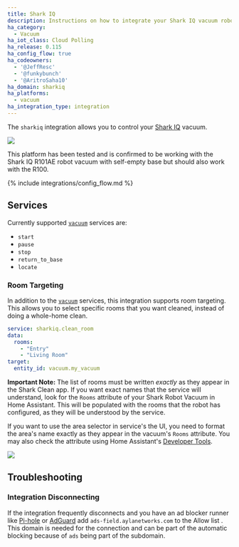```yaml
---
title: Shark IQ
description: Instructions on how to integrate your Shark IQ vacuum robot with Home Assistant.
ha_category:
  - Vacuum
ha_iot_class: Cloud Polling
ha_release: 0.115
ha_config_flow: true
ha_codeowners:
  - '@JeffResc'
  - '@funkybunch'
  - '@AritroSaha10'
ha_domain: sharkiq
ha_platforms:
  - vacuum
ha_integration_type: integration
---
```


The `sharkiq` integration allows you to control your [Shark IQ](https://www.sharkclean.com/vacuums/robot-vacuums/) vacuum.

<p class='img'>
<img src='/images/screenshots/more-info-dialog-sharkiq.png' />
</p>

This platform has been tested and is confirmed to be working with the Shark IQ R101AE robot vacuum with self-empty base but should also work with the R100.

{% include integrations/config_flow.md %}

## Services

Currently supported [`vacuum`](/integrations/vacuum/) services are:

- `start`
- `pause`
- `stop`
- `return_to_base`
- `locate`

### Room Targeting
In addition to the [`vacuum`](/integrations/vacuum/) services, this integration supports room targeting.
This allows you to select specific rooms that you want cleaned, instead of doing a whole-home clean.

```yaml
service: sharkiq.clean_room
data:
  rooms:
    - "Entry"
    - "Living Room"
target:
  entity_id: vacuum.my_vacuum
```
**Important Note:** The list of rooms must be written _exactly_ as they appear in the Shark Clean app. If you want exact names that the service will understand,
look for the `Rooms` attribute of your Shark Robot Vacuum in Home Assistant.  This will be populated with the rooms that the robot has configured, as they will be
understood by the service.

If you want to use the area selector in service's the UI, you need to format the area's name exactly as they appear in the vacuum's `Rooms` attribute.  You may also check the attribute using Home Assistant's [Developer Tools](https://www.home-assistant.io/docs/tools/dev-tools/).
<p class='img'>
<img src='/images/integrations/sharkiq/sharkiq-room-service-attributes.png' />
</p>

## Troubleshooting

### Integration Disconnecting

If the integration frequently disconnects and you have an ad blocker runner like [Pi-hole](https://pi-hole.net/) or [AdGuard](https://adguard.com) add `ads-field.aylanetworks.com` to the Allow list . This domain is needed for the connection and can be part of the automatic blocking because of `ads` being part of the subdomain.
